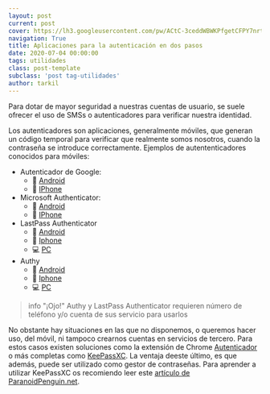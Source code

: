 ```yaml
---
layout: post
current: post
cover: https://lh3.googleusercontent.com/pw/ACtC-3ceddWBWKPfgetCFPY7nrtvXTFgLYYPokZ-01KwVIwhE5VYV7ho7pPgU24OUHJ8MktSNstFMF_ZaajrSNTpvk8KrfO9Ije2KcDXtOdACArTG60lGWFG4adEliaj3PKyIRbg7MDPMG_2F6hgcWFOGTwGvQ=w1400-h617-no?authuser=0
navigation: True
title: Aplicaciones para la autenticación en dos pasos
date: 2020-07-04 00:00:00
tags: utilidades
class: post-template
subclass: 'post tag-utilidades'
author: tarkil
---
```

Para dotar de mayor seguridad a nuestras cuentas de usuario, se suele ofrecer el uso de SMSs o autenticadores para verificar nuestra identidad.  
<!--more-->
 Los autenticadores son aplicaciones, generalmente móviles, que generan un código temporal para verificar que realmente somos nosotros, cuando la contraseña se introduce correctamente. Ejemplos de autententicadores conocidos para móviles:

 * Autenticador de Google:
    * 🤖 [Android](https://play.google.com/store/apps/details?id=com.google.android.apps.authenticator2&hl=es_419)
    * 🍏 [IPhone](https://apps.apple.com/app/google-authenticator/id388497605)
 * Microsoft Authenticator:
    * 🤖 [Android](https://play.google.com/store/apps/details?id=com.azure.authenticator&hl=es_419)
    * 🍏 [IPhone](https://apps.apple.com/us/app/microsoft-authenticator/id983156458)
 * LastPass Authenticator 
    * 🤖 [Android](https://play.google.com/store/apps/details?id=com.lastpass.authenticator)
    * 🍏 [Iphone](https://apps.apple.com/us/app/lastpass-authenticator/id1079110004) 
    * 💻 [PC](https://lastpass.com/misc_download2.php?tab=windows&anchor=op&lang=es)
 * Authy 
    * 🤖 [Android](https://play.google.com/store/apps/details?id=com.authy.authy)
    * 🍏 [Iphone](https://apps.apple.com/us/app/authy/id4941680174) 
    * 💻 [PC](https://authy.com/download/)
> info "¡Ojo!"
> Authy y LastPass Authenticator requieren número de teléfono y/o cuenta de sus servicio para usarlos

No obstante hay situaciones en las que no disponemos, o queremos hacer uso, del móvil, ni tampoco crearnos cuentas en servicios de tercero. Para estos casos existen soluciones como  la extensión de Chrome [Autenticador](https://chrome.google.com/webstore/detail/authenticator/bhghoamapcdpbohphigoooaddinpkbai?hl=es) o más completas como [KeePassXC](https://keepassxc.org/). La ventaja deeste último, es que además, puede  ser utilizado como gestor de contraseñas. Para aprender a utilizar KeePassXC os recomiendo leer este [artículo de ParanoidPenguin.net](https://blog.paranoidpenguin.net/2020/05/how-to-back-up-your-2fa-secret-keys-with-keepassxc/). 




